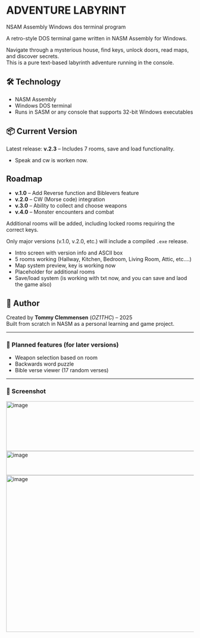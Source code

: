 # ADVENTURE LABYRINT
NSAM Assembly Windows dos terminal program

A retro-style DOS terminal game written in NASM Assembly for Windows.

Navigate through a mysterious house, find keys, unlock doors, read maps, and discover secrets.  
This is a pure text-based labyrinth adventure running in the console.

## 🛠️ Technology

- NASM Assembly
- Windows DOS terminal
- Runs in SASM or any console that supports 32-bit Windows executables

## 📦 Current Version

Latest release: **v.2.3** – Includes 7 rooms, save and load functionality.
- Speak and cw is worken now.

## Roadmap

- **v.1.0** – Add Reverse function and Biblevers feature
- **v.2.0** – CW (Morse code) integration
- **v.3.0** – Ability to collect and choose weapons
- **v.4.0** – Monster encounters and combat

Additional rooms will be added, including locked rooms requiring the correct keys.

Only major versions (v.1.0, v.2.0, etc.) will include a compiled `.exe` release.

- Intro screen with version info and ASCII box
- 5 rooms working (Hallway, Kitchen, Bedroom, Living Room, Attic, etc....)
- Map system preview, key is working now
- Placeholder for additional rooms
- Save/load system (is working with txt now, and you can save and laod the game also)

## 🧠 Author

Created by **Tommy Clemmensen** (*OZ1THC*) – 2025  
Built from scratch in NASM as a personal learning and game project.

---

### 🔑 Planned features (for later versions)

- Weapon selection based on room
- Backwards word puzzle
- Bible verse viewer (17 random verses)


---

### 📸 Screenshot

<img width="720" height="134" alt="image" src="https://github.com/user-attachments/assets/0b5b4199-1116-4d5b-8fb7-c71dfe2d24fb" />

<img width="806" height="65" alt="image" src="https://github.com/user-attachments/assets/ee6e38e6-205f-46c8-b755-be3ea7bf0386" />


<img width="1124" height="422" alt="image" src="https://github.com/user-attachments/assets/ac775742-3a63-4894-8f10-0e9014d4cd82" />

